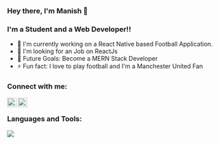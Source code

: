 ### Hey there, I'm Manish 👋


### I'm a Student and a Web Developer!!

- 🌱 I'm currently working on a React Native based Football Application.
- 👯 I'm looking for an Job on ReactJs 
- 🥅 Future Goals: Become a MERN Stack Developer 
- ⚡ Fun fact: I love to play football and I'm a Manchester United Fan



### Connect with me:
[<img align="left" alt="Twitter" width="22px" src="https://skillicons.dev/icons?i=twitter" />][twitter]
[<img align="left" alt="LinkedIn" width="22px" src="https://cdn.jsdelivr.net/npm/simple-icons@v3/icons/linkedin.svg" />][linkedin]


<br />

### Languages and Tools:

<p align="left">
  <a href="https://skillicons.dev">
    <img src="https://skillicons.dev/icons?i=js,py,react,nodejs,nextjs,git,docker,rabbitmq" />
  </a>
</p>
<br />

[twitter]: https://twitter.com/manish17salian
[instagram]: https://www.instagram.com/manish17salian
[linkedin]: https://www.linkedin.com/in/manish17salian
[website]: https://manishsalian.vercel.app/





